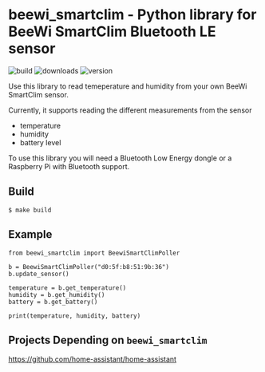 # beewi_smartclim - Python library for BeeWi SmartClim Bluetooth LE sensor

![build](https://img.shields.io/github/workflow/status/alemuro/beewi_smartclim/Main) ![downloads](https://img.shields.io/pypi/dm/beewi_smartclim) ![version](https://img.shields.io/pypi/v/beewi_smartclim)

Use this library to read temeperature and humidity from your own BeeWi SmartClim sensor.

Currently, it supports reading the different measurements from the sensor
- temperature
- humidity
- battery level

To use this library you will need a Bluetooth Low Energy dongle or a Raspberry Pi with Bluetooth support.


## Build

```
$ make build
```


## Example

```
from beewi_smartclim import BeewiSmartClimPoller

b = BeewiSmartClimPoller("d0:5f:b8:51:9b:36")
b.update_sensor()

temperature = b.get_temperature()
humidity = b.get_humidity()
battery = b.get_battery()

print(temperature, humidity, battery)
```



## Projects Depending on `beewi_smartclim`

https://github.com/home-assistant/home-assistant